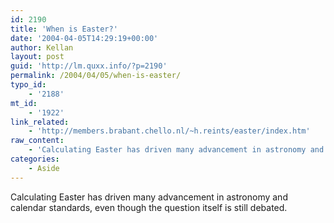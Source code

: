 ```yaml
---
id: 2190
title: 'When is Easter?'
date: '2004-04-05T14:29:19+00:00'
author: Kellan
layout: post
guid: 'http://lm.quxx.info/?p=2190'
permalink: /2004/04/05/when-is-easter/
typo_id:
    - '2188'
mt_id:
    - '1922'
link_related:
    - 'http://members.brabant.chello.nl/~h.reints/easter/index.htm'
raw_content:
    - 'Calculating Easter has driven many advancement in astronomy and calendar standards, even though the question itself is still debated.'
categories:
    - Aside
---
```


Calculating Easter has driven many advancement in astronomy and calendar standards, even though the question itself is still debated.